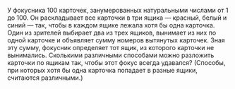 У фокусника 100 карточек, занумерованных натуральными числами от 1 до 100. Он раскладывает все карточки в три ящика — красный, белый и синий — так, чтобы в каждом ящике лежала хотя бы одна карточка. Один из зрителей выбирает два из трех ящиков, вынимает из них по одной карточке и объявляет сумму номеров вытянутых карточек. Зная эту сумму, фокусник определяет тот ящик, из которого карточки не вынимались. Сколькими различными способами можно разложить карточки по ящикам так, чтобы этот фокус всегда удавался? (Способы, при которых хотя бы одна карточка попадает в разные ящики, считаются различными.)